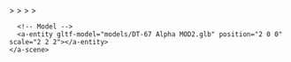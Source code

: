 <!DOCTYPE html>
<html>
  <head>
    <meta charset="utf-8">
    <title>My WebXR Scene</title>
    <meta name="description" content="WebXR with A-Frame">
    <script src="https://aframe.io/releases/1.4.2/aframe.min.js"></script>
    <meta name="viewport" content="width=device-width, initial-scale=1.0">
  </head>
  <body>
    <a-scene
      vr-mode-ui="enabled: true"
      webxr="optionalFeatures: hit-test, local-floor; requiredFeatures: local-floor"
      background="color: #0000fff"
    >
      <!-- Assets -->
      <a-assets>
        <a-asset-item id="model" src="replacemewiththestadium"></a-asset-item>
      </a-assets>
    >
      <!-- Lighting -->
      <a-light type="ambient" intensity="1"></a-light>
      <a-light type="directional" intensity="0.5" position="0 20 0"></a-light>
    >
      <!-- Ground -->
      <a-plane rotation="-90 0 0" width="100" height="100" color="#a9a9a9"></a-plane>
    >
      <!-- Camera -->
      <a-entity position="0 1 4">
        <a-camera wasd-controls-enabled="true" look-controls-enabled="true"></a-camera>
      </a-entity>
    >
      <!-- Model -->
      <a-entity gltf-model="models/DB7 MOD1.glb" position="0 0 0" scale="2 2 2"></a-entity>
    </a-scene>
  </body>
</html>

  >
      <!-- Model -->
      <a-entity gltf-model="models/DT-67 Alpha MOD2.glb" position="2 0 0" scale="2 2 2"></a-entity>
    </a-scene>
  </body>
</html>
